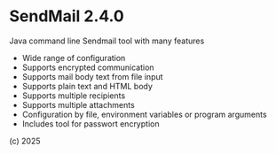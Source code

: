 # SendMail 2.4.0
Java command line Sendmail tool with many features
- Wide range of configuration
- Supports encrypted communication
- Supports mail body text from file input
- Supports plain text and HTML body
- Supports multiple recipients
- Supports multiple attachments
- Configuration by file, environment variables or program arguments
- Includes tool for passwort encryption

(c) 2025
